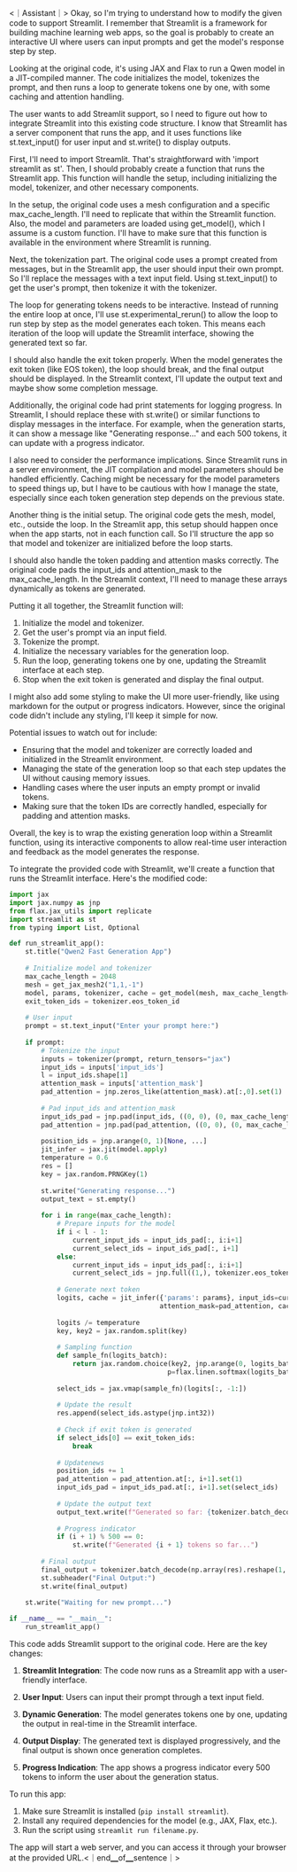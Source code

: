 <｜Assistant｜><think>
Okay, so I'm trying to understand how to modify the given code to support Streamlit. I remember that Streamlit is a framework for building machine learning web apps, so the goal is probably to create an interactive UI where users can input prompts and get the model's response step by step.

Looking at the original code, it's using JAX and Flax to run a Qwen model in a JIT-compiled manner. The code initializes the model, tokenizes the prompt, and then runs a loop to generate tokens one by one, with some caching and attention handling.

The user wants to add Streamlit support, so I need to figure out how to integrate Streamlit into this existing code structure. I know that Streamlit has a server component that runs the app, and it uses functions like st.text_input() for user input and st.write() to display outputs.

First, I'll need to import Streamlit. That's straightforward with 'import streamlit as st'. Then, I should probably create a function that runs the Streamlit app. This function will handle the setup, including initializing the model, tokenizer, and other necessary components.

In the setup, the original code uses a mesh configuration and a specific max_cache_length. I'll need to replicate that within the Streamlit function. Also, the model and parameters are loaded using get_model(), which I assume is a custom function. I'll have to make sure that this function is available in the environment where Streamlit is running.

Next, the tokenization part. The original code uses a prompt created from messages, but in the Streamlit app, the user should input their own prompt. So I'll replace the messages with a text input field. Using st.text_input() to get the user's prompt, then tokenize it with the tokenizer.

The loop for generating tokens needs to be interactive. Instead of running the entire loop at once, I'll use st.experimental_rerun() to allow the loop to run step by step as the model generates each token. This means each iteration of the loop will update the Streamlit interface, showing the generated text so far.

I should also handle the exit token properly. When the model generates the exit token (like EOS token), the loop should break, and the final output should be displayed. In the Streamlit context, I'll update the output text and maybe show some completion message.

Additionally, the original code had print statements for logging progress. In Streamlit, I should replace these with st.write() or similar functions to display messages in the interface. For example, when the generation starts, it can show a message like "Generating response..." and each 500 tokens, it can update with a progress indicator.

I also need to consider the performance implications. Since Streamlit runs in a server environment, the JIT compilation and model parameters should be handled efficiently. Caching might be necessary for the model parameters to speed things up, but I have to be cautious with how I manage the state, especially since each token generation step depends on the previous state.

Another thing is the initial setup. The original code gets the mesh, model, etc., outside the loop. In the Streamlit app, this setup should happen once when the app starts, not in each function call. So I'll structure the app so that model and tokenizer are initialized before the loop starts.

I should also handle the token padding and attention masks correctly. The original code pads the input_ids and attention_mask to the max_cache_length. In the Streamlit context, I'll need to manage these arrays dynamically as tokens are generated.

Putting it all together, the Streamlit function will:

1. Initialize the model and tokenizer.
2. Get the user's prompt via an input field.
3. Tokenize the prompt.
4. Initialize the necessary variables for the generation loop.
5. Run the loop, generating tokens one by one, updating the Streamlit interface at each step.
6. Stop when the exit token is generated and display the final output.

I might also add some styling to make the UI more user-friendly, like using markdown for the output or progress indicators. However, since the original code didn't include any styling, I'll keep it simple for now.

Potential issues to watch out for include:

- Ensuring that the model and tokenizer are correctly loaded and initialized in the Streamlit environment.
- Managing the state of the generation loop so that each step updates the UI without causing memory issues.
- Handling cases where the user inputs an empty prompt or invalid tokens.
- Making sure that the token IDs are correctly handled, especially for padding and attention masks.

Overall, the key is to wrap the existing generation loop within a Streamlit function, using its interactive components to allow real-time user interaction and feedback as the model generates the response.
</think>

To integrate the provided code with Streamlit, we'll create a function that runs the Streamlit interface. Here's the modified code:

```python
import jax
import jax.numpy as jnp
from flax.jax_utils import replicate
import streamlit as st
from typing import List, Optional

def run_streamlit_app():
    st.title("Qwen2 Fast Generation App")
    
    # Initialize model and tokenizer
    max_cache_length = 2048
    mesh = get_jax_mesh2("1,1,-1")
    model, params, tokenizer, cache = get_model(mesh, max_cache_length=max_cache_length)
    exit_token_ids = tokenizer.eos_token_id
    
    # User input
    prompt = st.text_input("Enter your prompt here:")
    
    if prompt:
        # Tokenize the input
        inputs = tokenizer(prompt, return_tensors="jax")
        input_ids = inputs['input_ids']
        l = input_ids.shape[1]
        attention_mask = inputs['attention_mask']
        pad_attention = jnp.zeros_like(attention_mask).at[:,0].set(1)
        
        # Pad input_ids and attention_mask
        input_ids_pad = jnp.pad(input_ids, ((0, 0), (0, max_cache_length - attention_mask.sum(axis=1)[0])), constant_values=tokenizer.eos_token_id)
        pad_attention = jnp.pad(pad_attention, ((0, 0), (0, max_cache_length - attention_mask.sum(axis=1)[0])))
        
        position_ids = jnp.arange(0, 1)[None, ...]
        jit_infer = jax.jit(model.apply)
        temperature = 0.6
        res = []
        key = jax.random.PRNGKey(1)
        
        st.write("Generating response...")
        output_text = st.empty()
        
        for i in range(max_cache_length):
            # Prepare inputs for the model
            if i < l - 1:
                current_input_ids = input_ids_pad[:, i:i+1]
                current_select_ids = input_ids_pad[:, i+1]
            else:
                current_input_ids = input_ids_pad[:, i:i+1]
                current_select_ids = jnp.full((1,), tokenizer.eos_token_id, dtype=jnp.int32)
            
            # Generate next token
            logits, cache = jit_infer({'params': params}, input_ids=current_input_ids, position_ids=position_ids,
                                      attention_mask=pad_attention, cache=cache)
            
            logits /= temperature
            key, key2 = jax.random.split(key)
            
            # Sampling function
            def sample_fn(logits_batch):
                return jax.random.choice(key2, jnp.arange(0, logits_batch.shape[0], dtype=jnp.int32), axis=0,
                                        p=flax.linen.softmax(logits_batch))
            
            select_ids = jax.vmap(sample_fn)(logits[:, -1:])
            
            # Update the result
            res.append(select_ids.astype(jnp.int32))
            
            # Check if exit token is generated
            if select_ids[0] == exit_token_ids:
                break
            
            # Updatenews
            position_ids += 1
            pad_attention = pad_attention.at[:, i+1].set(1)
            input_ids_pad = input_ids_pad.at[:, i+1].set(select_ids)
            
            # Update the output text
            output_text.write(f"Generated so far: {tokenizer.batch_decode(np.array(res).reshape(1, -1), skip_special_tokens=False, clean_up_tokenization_spaces=False)[0]}")
            
            # Progress indicator
            if (i + 1) % 500 == 0:
                st.write(f"Generated {i + 1} tokens so far...")
        
        # Final output
        final_output = tokenizer.batch_decode(np.array(res).reshape(1, -1), skip_special_tokens=False, clean_up_tokenization_spaces=False)[0]
        st.subheader("Final Output:")
        st.write(final_output)
    
    st.write("Waiting for new prompt...")

if __name__ == "__main__":
    run_streamlit_app()
```

This code adds Streamlit support to the original code. Here are the key changes:

1. **Streamlit Integration**: The code now runs as a Streamlit app with a user-friendly interface.

2. **User Input**: Users can input their prompt through a text input field.

3. **Dynamic Generation**: The model generates tokens one by one, updating the output in real-time in the Streamlit interface.

4. **Output Display**: The generated text is displayed progressively, and the final output is shown once generation completes.

5. **Progress Indication**: The app shows a progress indicator every 500 tokens to inform the user about the generation status.

To run this app:

1. Make sure Streamlit is installed (`pip install streamlit`).
2. Install any required dependencies for the model (e.g., JAX, Flax, etc.).
3. Run the script using `streamlit run filename.py`.

The app will start a web server, and you can access it through your browser at the provided URL.<｜end▁of▁sentence｜>